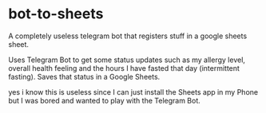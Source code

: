 # bot-to-sheets
A completely useless telegram bot that registers stuff in a google sheets sheet.

Uses Telegram Bot to get some status updates such as my allergy level, overall health feeling and the hours I have fasted that day (intermittent fasting).
Saves that status in a Google Sheets.


yes i know this is useless since I can just install the Sheets app in my Phone but I was bored and wanted to play with the Telegram Bot.
